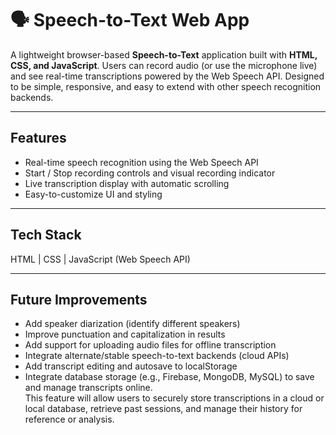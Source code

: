 # 🗣️ Speech-to-Text Web App

A lightweight browser-based **Speech-to-Text** application built with **HTML, CSS, and JavaScript**. Users can record audio (or use the microphone live) and see real-time transcriptions powered by the Web Speech API. Designed to be simple, responsive, and easy to extend with other speech recognition backends.

---

## Features
- Real-time speech recognition using the Web Speech API  
- Start / Stop recording controls and visual recording indicator  
- Live transcription display with automatic scrolling     
- Easy-to-customize UI and styling

---

## Tech Stack
HTML | CSS | JavaScript (Web Speech API)

---

## Future Improvements
- Add speaker diarization (identify different speakers)  
- Improve punctuation and capitalization in results  
- Add support for uploading audio files for offline transcription  
- Integrate alternate/stable speech-to-text backends (cloud APIs)  
- Add transcript editing and autosave to localStorage  
- Integrate database storage (e.g., Firebase, MongoDB, MySQL) to save and manage transcripts online.  
  This feature will allow users to securely store transcriptions in a cloud or local database, retrieve past sessions, and manage their history for reference or analysis.  

